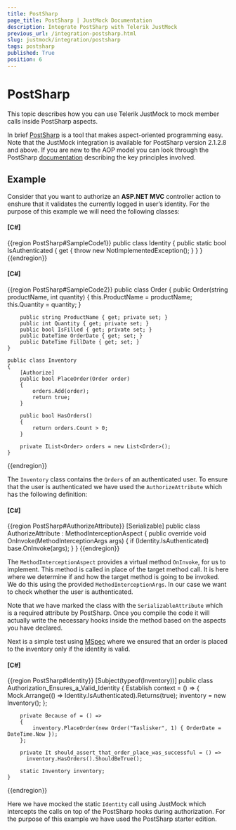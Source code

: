 ```yaml
---
title: PostSharp
page_title: PostSharp | JustMock Documentation
description: Integrate PostSharp with Telerik JustMock
previous_url: /integration-postsharp.html
slug: justmock/integration/postsharp
tags: postsharp
published: True
position: 6
---
```


# PostSharp

This topic describes how you can use Telerik JustMock to mock member calls inside PostSharp aspects.

In brief [PostSharp](http://www.sharpcrafters.com/) is a tool that makes aspect-oriented programming easy. Note that the JustMock integration is available for PostSharp version 2.1.2.8 and above. If you are new to the AOP model you can look through the PostSharp [documentation](http://www.sharpcrafters.com/postsharp/documentation) describing the key principles involved.

## Example

Consider that you want to authorize an __ASP.NET MVC__ controller action to enshure that it validates the currently logged in user’s identity. For the purpose of this example we will need the following classes:

  #### __[C#]__

  {{region PostSharp#SampleCode1}}
	public class Identity
	{
	    public static bool IsAuthenticated
	    {
	        get
	        {
	            throw new NotImplementedException();
	        }
	    }
	}
  {{endregion}}


  #### __[C#]__

  {{region PostSharp#SampleCode2}}
	public class Order
	{
	    public Order(string productName, int quantity)
	    {
	        this.ProductName = productName;
	        this.Quantity = quantity;
	    }
	
	    public string ProductName { get; private set; }
	    public int Quantity { get; private set; }
	    public bool IsFilled { get; private set; }
	    public DateTime OrderDate { get; set; }
	    public DateTime FillDate { get; set; }
	}
	
	public class Inventory
	{
	    [Authorize]
	    public bool PlaceOrder(Order order)
	    {
	        orders.Add(order);
	        return true;
	    }
	
	    public bool HasOrders()
	    {
	        return orders.Count > 0;
	    }
	
	    private IList<Order> orders = new List<Order>();
	}
  {{endregion}}


The `Inventory` class contains the `Orders` of an authenticated user. To ensure that the user is authenticated we have used the `AuthorizeAttribute` which has the following definition:

  #### __[C#]__

  {{region PostSharp#AuthorizeAttribute}}
	[Serializable]
	public class AuthorizeAttribute : MethodInterceptionAspect
	{
	    public override void OnInvoke(MethodInterceptionArgs args)
	    {
	        if (Identity.IsAuthenticated)
	            base.OnInvoke(args);
	    }
	}
  {{endregion}}


The `MethodInterceptionAspect` provides a virtual method `OnInvoke`, for us to implement. This method is called in place of the target method call. It is here where we determine if and how the target method is going to be invoked. We do this using the provided `MethodInterceptionArgs`. In our case we want to check whether the user is authenticated.

Note that we have marked the class with the `SerializableAttribute` which is a required attribute by PostSharp. Once you compile the code it will actually write the necessary hooks inside the method based on the aspects you have declared.

Next is a simple test using [MSpec](https://codebetter.com/aaronjensen/2008/05/08/introducing-machine-specifications-or-mspec-for-short/) where we ensured that an order is placed to the inventory only if the identity is valid.

  #### __[C#]__

  {{region PostSharp#Identity}}
	[Subject(typeof(Inventory))]
	public class Authorization_Ensures_a_Valid_Identity
	{
	    Establish context = () =>
	    {
	        Mock.Arrange(() => Identity.IsAuthenticated).Returns(true);
	        inventory = new Inventory();
	    };
	
	    private Because of = () =>
	    {
	        inventory.PlaceOrder(new Order("Taslisker", 1) { OrderDate = DateTime.Now });
	    };
	
	    private It should_assert_that_order_place_was_successful = () =>
	      inventory.HasOrders().ShouldBeTrue();
	
	    static Inventory inventory;
	}
  {{endregion}}


Here we have mocked the static `Identity` call using JustMock which intercepts the calls on top of the PostSharp hooks during authorization. For the purpose of this example we have used the PostSharp starter edition.
